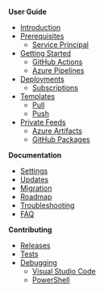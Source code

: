 **User Guide**

* [Introduction](https://github.com/azure/azops/wiki/introduction)
* [Prerequisites](https://github.com/azure/azops/wiki/prerequisites)
  * [Service Principal](https://github.com/azure/azops/wiki/service-principal)
* [Getting Started](https://github.com/azure/azops/wiki/getting-started)
  * [GitHub Actions](https://github.com/azure/azops/wiki/github-actions)
  * [Azure Pipelines](https://github.com/azure/azops/wiki/azure-pipelines)
* [Deployments](https://github.com/azure/azops/wiki/deployments)
  * [Subscriptions](https://github.com/azure/azops/wiki/subscriptions)
* [Templates](https://github.com/azure/azops/wiki/templates)
  * [Pull](https://github.com/azure/azops/wiki/pull)
  * [Push](https://github.com/azure/azops/wiki/push)
* [Private Feeds](https://github.com/azure/azops/wiki/private-feeds)
  * [Azure Artifacts](https://github.com/azure/azops/wiki/azure-artifacts)
  * [GitHub Packages](https://github.com/azure/azops/wiki/github-packages)

**Documentation**

* [Settings](https://github.com/azure/azops/wiki/settings)
* [Updates](https://github.com/azure/azops/wiki/updates)
* [Migration](https://github.com/azure/azops/wiki/migration)
* [Roadmap](https://github.com/azure/azops/wiki/roadmap)
* [Troubleshooting](https://github.com/azure/azops/wiki/troubleshooting)
* [FAQ](https://github.com/azure/azops/wiki/frequently-asked-questions)

**Contributing**

* [Releases](https://github.com/azure/azops/wiki/releases)
* [Tests](https://github.com/azure/azops/wiki/tests)
* [Debugging](https://github.com/azure/azops/wiki/debugging)
  * [Visual Studio Code](https://github.com/azure/azops/wiki/visual-studio-code)
  * [PowerShell](https://github.com/azure/azops/wiki/powershell)
